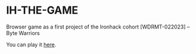 # IH-THE-GAME

Browser game as a first project of the Ironhack cohort [WDRMT-022023] – Byte Warriors

You can play it [here](https://pdxiii.github.io/ih-the-game).
